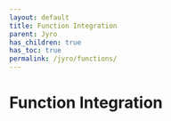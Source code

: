 ```yaml
---
layout: default
title: Function Integration
parent: Jyro
has_children: true
has_toc: true
permalink: /jyro/functions/
---
```


# Function Integration